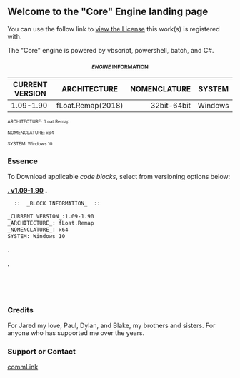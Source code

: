 ## Welcome to the "Core" Engine landing page

  You can use the follow link to [view the License](https://motion-i.github.io/Clamp-CC-x.1-License-Registry/) this work(s) is registered with.

The "Core" engine is powered by vbscript, powershell, batch, and C#.



### <p align="center"> <sub><sup>_ENGINE_ INFORMATION</sup></sub></p>




| CURRENT VERSION |     ARCHITECTURE     |       NOMENCLATURE     |          SYSTEM        |
| --------------- |:--------------------:| ----------------------:|:----------------------:|
| 1.09-1.90       |   fLoat.Remap(2018)  |       32bit-64bit      |         Windows        |
  


<sub><sup>ARCHITECTURE: fLoat.Remap</sup></sub>

<sub><sup>NOMENCLATURE: x64</sup></sub>

<sub><sup>SYSTEM: Windows 10</sup></sub>





### Essence

To Download applicable _code blocks_, select from versioning options below:

[**.  v1.09-1.90**](https://help.github.com/categories/github-pages-basics/)
**.**

```markdown
  ::  _BLOCK INFORMATION_  ::

_CURRENT VERSION_:1.09-1.90
_ARCHITECTURE_: fLoat.Remap
_NOMENCLATURE_: x64
SYSTEM: Windows 10
```

**.**

**.**

⠀⠀⠀




⠀⠀⠀

### Credits

For Jared my love, Paul, Dylan, and Blake, my brothers and sisters.
For anyone who has supported me over the years.

### Support or Contact

[commLink](https://help.github.com/categories/github-pages-basics/)
